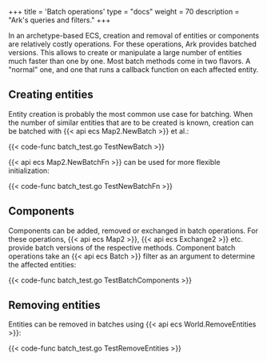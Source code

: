 +++
title = 'Batch operations'
type = "docs"
weight = 70
description = "Ark's queries and filters."
+++

In an archetype-based ECS, creation and removal of entities or components are relatively costly operations.
For these operations, Ark provides batched versions.
This allows to create or manipulate a large number of entities much faster than one by one.
Most batch methods come in two flavors. A "normal" one, and one that runs a callback function on each affected entity.

## Creating entities

Entity creation is probably the most common use case for batching.
When the number of similar entities that are to be created is known,
creation can be batched with {{< api ecs Map2.NewBatch >}} et al.:

{{< code-func batch_test.go TestNewBatch >}}

{{< api ecs Map2.NewBatchFn >}} can be used for more flexible initialization:

{{< code-func batch_test.go TestNewBatchFn >}}

## Components

Components can be added, removed or exchanged in batch operations.
For these operations, {{< api ecs Map2 >}}, {{< api ecs Exchange2 >}} etc.
provide batch versions of the respective methods.
Component batch operations take an {{< api ecs Batch >}} filter as an argument to determine the affected entities:

{{< code-func batch_test.go TestBatchComponents >}}

## Removing entities

Entities can be removed in batches using {{< api ecs World.RemoveEntities >}}:

{{< code-func batch_test.go TestRemoveEntities >}}
